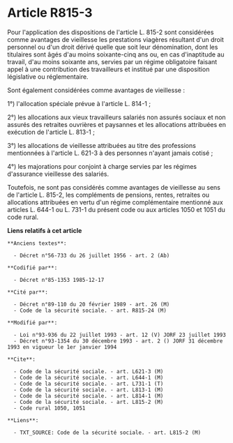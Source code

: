 # Article R815-3

Pour l'application des dispositions de l'article L. 815-2 sont considérées comme avantages de vieillesse les prestations
viagères résultant d'un droit personnel ou d'un droit dérivé quelle que soit leur dénomination, dont les titulaires sont âgés
d'au moins soixante-cinq ans ou, en cas d'inaptitude au travail, d'au moins soixante ans, servies par un régime obligatoire
faisant appel à une contribution des travailleurs et institué par une disposition législative ou réglementaire. 

Sont également considérées comme avantages de vieillesse : 

1°) l'allocation spéciale prévue à l'article L. 814-1 ; 

2°) les allocations aux vieux travailleurs salariés non assurés sociaux et non assurés des retraites ouvrières et paysannes
et les allocations attribuées en exécution de l'article L. 813-1 ; 

3°) les allocations de vieillesse attribuées au titre des professions mentionnées à l'article L. 621-3 à des personnes
n'ayant jamais cotisé ; 

4°) les majorations pour conjoint à charge servies par les régimes d'assurance vieillesse des salariés. 

Toutefois, ne sont pas considérés comme avantages de vieillesse au sens de l'article L. 815-2, les compléments de pensions,
rentes, retraites ou allocations attribuées en vertu d'un régime complémentaire mentionné aux articles L. 644-1 ou L. 731-1
du présent code ou aux articles 1050 et 1051 du code rural.

**Liens relatifs à cet article**

	**Anciens textes**:

	  - Décret n°56-733 du 26 juillet 1956 - art. 2 (Ab)

	**Codifié par**:

	  - Décret n°85-1353 1985-12-17

	**Cité par**:

	  - Décret n°89-110 du 20 février 1989 - art. 26 (M)
	  - Code de la sécurité sociale. - art. R815-24 (M)

	**Modifié par**:

	  - Loi n°93-936 du 22 juillet 1993 - art. 12 (V) JORF 23 juillet 1993
	  - Décret n°93-1354 du 30 décembre 1993 - art. 2 () JORF 31 décembre 1993 en vigueur le 1er janvier 1994

	**Cite**:

	  - Code de la sécurité sociale. - art. L621-3 (M)
	  - Code de la sécurité sociale. - art. L644-1 (M)
	  - Code de la sécurité sociale. - art. L731-1 (T)
	  - Code de la sécurité sociale. - art. L813-1 (M)
	  - Code de la sécurité sociale. - art. L814-1 (M)
	  - Code de la sécurité sociale. - art. L815-2 (M)
	  - Code rural 1050, 1051

	**Liens**:

	  - TXT_SOURCE: Code de la sécurité sociale. - art. L815-2 (M)
